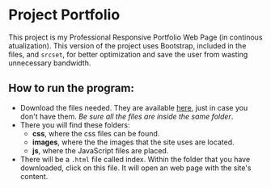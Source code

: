 # Project Portfolio

This project is my Professional Responsive Portfolio Web Page (in continous atualization).
This version of the project uses Bootstrap, included in the files, and `srcset`, for better optimization and save the user from wasting unnecessary bandwidth.

## How to run the program:


- Download the files needed. They are available [here](https://github.com/Kalmovic/Udacity/tree/master/movies), just in case you don't have them. _Be sure all the files are inside the same folder_.
- There you will find these folders:
    - **css**, where the css files can be found.
    - **images**, where the the images that the site uses are located.
    - **js**, where the JavaScript files are placed.
- There will be a `.html` file called index. Within the folder that you have downloaded, click on this file. It will open an web page with the site's content.